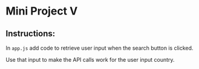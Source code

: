 # Mini Project V

## Instructions:

In `app.js` add code to retrieve user input when the search button is clicked.

Use that input to make the API calls work for the user input country.
